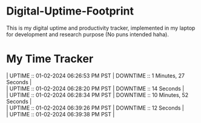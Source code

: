 # Digital-Uptime-Footprint

This is my digital uptime and productivity tracker, implemented in my laptop for development and research purpose (No puns intended haha).

# My Time Tracker

| UPTIME :: 01-02-2024 06:26:53 PM PST | DOWNTIME :: 1 Minutes, 27 Seconds | <br>
| UPTIME :: 01-02-2024 06:28:20 PM PST | DOWNTIME :: 14 Seconds | <br>
| UPTIME :: 01-02-2024 06:28:34 PM PST |
 DOWNTIME :: 10 Minutes, 52 Seconds | <br>
| UPTIME :: 01-02-2024 06:39:26 PM PST | DOWNTIME :: 12 Seconds | <br>
| UPTIME :: 01-02-2024 06:39:38 PM PST |